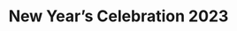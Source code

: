 ---
title: "New Year’s Celebration 2023"
description: Photos from my first new year's celebration
sizes: [200, 500, 700]
types: [jpeg, webp]
folder: new-years-2023
seo:
  twitter:
    url: https://ik.imagekit.io/8jjzxcl9p/gallery/new-years-2023/twitter.png
    is_prefixed: false
  og:
    url: https://ik.imagekit.io/8jjzxcl9p/gallery/new-years-2023/og.png
    is_prefixed: false
cover_images:
  index: 0
entries:
  - key: image3.jpeg
    alt: Person showing their side profile, wearing dangling pearl earrings.
    credits: Photo taken by Jamillah Macapundag
    width: 2048
    height: 2049
  # - key: image0.jpeg
  #   alt: Person in black standing
  #   credits: Photo taken by Jamillah Macapundag
  #   width: 2048
  #   height: 2049
  - key: home-4.jpg
    alt: Me doing a jump shot
    width: 1836
    height: 3264
  # - key: image8.jpeg
  #   alt: Person in black standing
  #   credits: Photo taken by Jamillah Macapundag
  #   width: 2048
  #   height: 2049
  # - key: image4.jpeg
  #   alt: Person in black standing
  #   credits: Photo taken by Jamillah Macapundag
  #   width: 2048
  #   height: 2049
  - key: home-2.jpg
    alt: Me posing like a model for Vogue
    width: 1080
    height: 1920
  - key: image2.jpeg
    alt: Bust shot of a person wearing black gothic jacket
    credits: Photo taken by Jamillah Macapundag
    width: 2048
    height: 2049
  - key: image1.jpeg
    alt: Person in black standing
    credits: Photo taken by Jamillah Macapundag
    width: 2048
    height: 2049
  # - key: image6.jpeg
  #   alt: Person in black standing
  #   credits: Photo taken by Jamillah Macapundag
  #   width: 4032
  #   height: 3024
  # - key: image7.jpeg
  #   alt: Person in black standing
  #   credits: Photo taken by Jamillah Macapundag
  #   width: 4032
  #   height: 3024
  - key: home-1.jpg
    alt: Me posing like a model for Vogue
    width: 1080
    height: 1920
  - key: home-3.jpg
    alt: Me posing with a studded gold crown, black lace gloves, and a pearl ring
    width: 1836
    height: 3264
  - key: home-5.jpg
    alt: Me posing like a model for an obscure magazine
    width: 1836
    height: 3264
  - key: home-6.jpg
    alt: Me posing with my back to the camera
    width: 1836
    height: 3264
  - key: home-4.jpg
    alt: Me doing a jump shot
    width: 1836
    height: 3264
---
